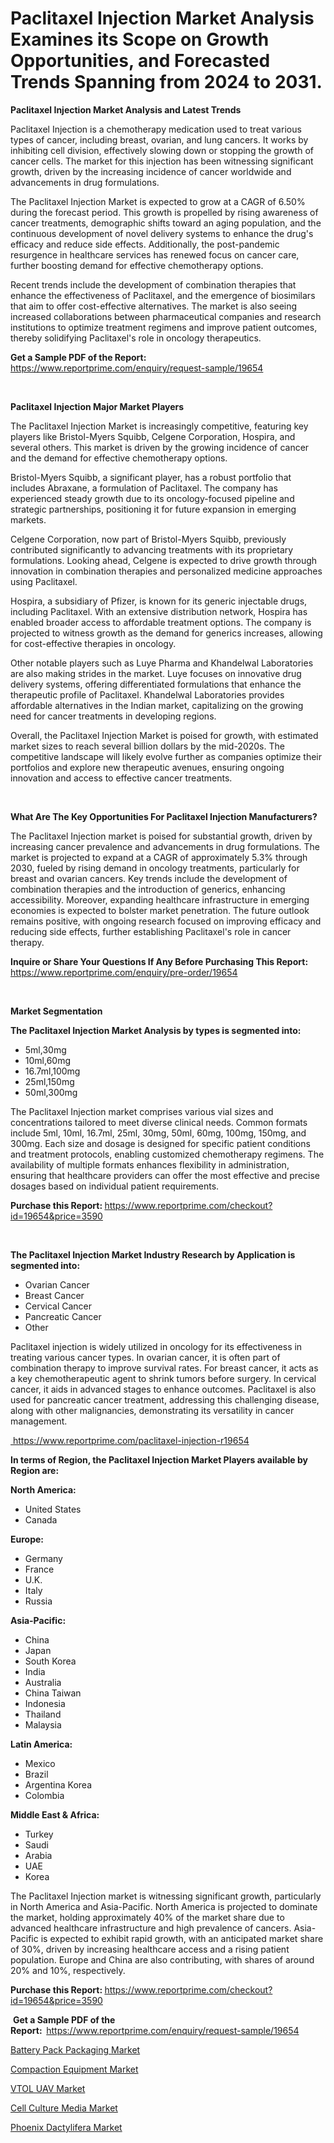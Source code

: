 <p><h1>Paclitaxel Injection Market Analysis Examines its Scope on Growth Opportunities, and Forecasted Trends Spanning from 2024 to 2031.</h1></p><p><strong>Paclitaxel Injection Market Analysis and Latest Trends</strong></p>
<p><p>Paclitaxel Injection is a chemotherapy medication used to treat various types of cancer, including breast, ovarian, and lung cancers. It works by inhibiting cell division, effectively slowing down or stopping the growth of cancer cells. The market for this injection has been witnessing significant growth, driven by the increasing incidence of cancer worldwide and advancements in drug formulations. </p><p>The Paclitaxel Injection Market is expected to grow at a CAGR of 6.50% during the forecast period. This growth is propelled by rising awareness of cancer treatments, demographic shifts toward an aging population, and the continuous development of novel delivery systems to enhance the drug's efficacy and reduce side effects. Additionally, the post-pandemic resurgence in healthcare services has renewed focus on cancer care, further boosting demand for effective chemotherapy options. </p><p>Recent trends include the development of combination therapies that enhance the effectiveness of Paclitaxel, and the emergence of biosimilars that aim to offer cost-effective alternatives. The market is also seeing increased collaborations between pharmaceutical companies and research institutions to optimize treatment regimens and improve patient outcomes, thereby solidifying Paclitaxel's role in oncology therapeutics.</p></p>
<p><strong>Get a Sample PDF of the Report:&nbsp;</strong> <a href="https://www.reportprime.com/enquiry/request-sample/19654?utm_campaign=1847&utm_medium=2&utm_source=Github&utm_content=ia&utm_term=02122024&utm_id=paclitaxel-injection">https://www.reportprime.com/enquiry/request-sample/19654</a></p>
<p>&nbsp;</p>
<p><strong>Paclitaxel Injection Major Market Players</strong></p>
<p><p>The Paclitaxel Injection Market is increasingly competitive, featuring key players like Bristol-Myers Squibb, Celgene Corporation, Hospira, and several others. This market is driven by the growing incidence of cancer and the demand for effective chemotherapy options.</p><p>Bristol-Myers Squibb, a significant player, has a robust portfolio that includes Abraxane, a formulation of Paclitaxel. The company has experienced steady growth due to its oncology-focused pipeline and strategic partnerships, positioning it for future expansion in emerging markets.</p><p>Celgene Corporation, now part of Bristol-Myers Squibb, previously contributed significantly to advancing treatments with its proprietary formulations. Looking ahead, Celgene is expected to drive growth through innovation in combination therapies and personalized medicine approaches using Paclitaxel.</p><p>Hospira, a subsidiary of Pfizer, is known for its generic injectable drugs, including Paclitaxel. With an extensive distribution network, Hospira has enabled broader access to affordable treatment options. The company is projected to witness growth as the demand for generics increases, allowing for cost-effective therapies in oncology.</p><p>Other notable players such as Luye Pharma and Khandelwal Laboratories are also making strides in the market. Luye focuses on innovative drug delivery systems, offering differentiated formulations that enhance the therapeutic profile of Paclitaxel. Khandelwal Laboratories provides affordable alternatives in the Indian market, capitalizing on the growing need for cancer treatments in developing regions.</p><p>Overall, the Paclitaxel Injection Market is poised for growth, with estimated market sizes to reach several billion dollars by the mid-2020s. The competitive landscape will likely evolve further as companies optimize their portfolios and explore new therapeutic avenues, ensuring ongoing innovation and access to effective cancer treatments.</p></p>
<p>&nbsp;</p>
<p><strong>What Are The Key Opportunities For Paclitaxel Injection Manufacturers?</strong></p>
<p><p>The Paclitaxel Injection market is poised for substantial growth, driven by increasing cancer prevalence and advancements in drug formulations. The market is projected to expand at a CAGR of approximately 5.3% through 2030, fueled by rising demand in oncology treatments, particularly for breast and ovarian cancers. Key trends include the development of combination therapies and the introduction of generics, enhancing accessibility. Moreover, expanding healthcare infrastructure in emerging economies is expected to bolster market penetration. The future outlook remains positive, with ongoing research focused on improving efficacy and reducing side effects, further establishing Paclitaxel's role in cancer therapy.</p></p>
<p><strong>Inquire or Share Your Questions If Any Before Purchasing This Report:</strong> <a href="https://www.reportprime.com/enquiry/pre-order/19654?utm_campaign=1847&utm_medium=2&utm_source=Github&utm_content=ia&utm_term=02122024&utm_id=paclitaxel-injection">https://www.reportprime.com/enquiry/pre-order/19654</a></p>
<p>&nbsp;</p>
<p><strong>Market Segmentation</strong></p>
<p><strong>The Paclitaxel Injection Market Analysis by types is segmented into:</strong></p>
<p><ul><li>5ml,30mg</li><li>10ml,60mg</li><li>16.7ml,100mg</li><li>25ml,150mg</li><li>50ml,300mg</li></ul></p>
<p><p>The Paclitaxel Injection market comprises various vial sizes and concentrations tailored to meet diverse clinical needs. Common formats include 5ml, 10ml, 16.7ml, 25ml, 30mg, 50ml, 60mg, 100mg, 150mg, and 300mg. Each size and dosage is designed for specific patient conditions and treatment protocols, enabling customized chemotherapy regimens. The availability of multiple formats enhances flexibility in administration, ensuring that healthcare providers can offer the most effective and precise dosages based on individual patient requirements.</p></p>
<p><strong>Purchase this Report:&nbsp;</strong><a href="https://www.reportprime.com/checkout?id=19654&price=3590&utm_campaign=1847&utm_medium=2&utm_source=Github&utm_content=ia&utm_term=02122024&utm_id=paclitaxel-injection">https://www.reportprime.com/checkout?id=19654&price=3590</a></p>
<p>&nbsp;</p>
<p><strong>The Paclitaxel Injection Market Industry Research by Application is segmented into:</strong></p>
<p><ul><li>Ovarian Cancer</li><li>Breast Cancer</li><li>Cervical Cancer</li><li>Pancreatic Cancer</li><li>Other</li></ul></p>
<p><p>Paclitaxel injection is widely utilized in oncology for its effectiveness in treating various cancer types. In ovarian cancer, it is often part of combination therapy to improve survival rates. For breast cancer, it acts as a key chemotherapeutic agent to shrink tumors before surgery. In cervical cancer, it aids in advanced stages to enhance outcomes. Paclitaxel is also used for pancreatic cancer treatment, addressing this challenging disease, along with other malignancies, demonstrating its versatility in cancer management.</p></p>
<p><a href="https://www.reportprime.com/paclitaxel-injection-r19654?utm_campaign=1847&utm_medium=2&utm_source=Github&utm_content=ia&utm_term=02122024&utm_id=paclitaxel-injection">&nbsp;https://www.reportprime.com/paclitaxel-injection-r19654</a></p>
<p><strong>In terms of Region, the Paclitaxel Injection Market Players available by Region are:</strong></p>
<p>
    <p> <strong> North America: </strong>
        <ul>
            <li>United States</li>
            <li>Canada</li>
        </ul>
        </p> 
    <p> <strong> Europe: </strong>
        <ul>
            <li>Germany</li>
            <li>France</li>
            <li>U.K.</li>
            <li>Italy</li>
            <li>Russia</li>
        </ul>
        </p> 
    <p> <strong> Asia-Pacific: </strong>
        <ul>
            <li>China</li>
            <li>Japan</li>
            <li>South Korea</li>
            <li>India</li>
            <li>Australia</li>
            <li>China Taiwan</li>
            <li>Indonesia</li>
            <li>Thailand</li>
            <li>Malaysia</li>
        </ul>
        </p> 
    <p> <strong> Latin America: </strong>
        <ul>
            <li>Mexico</li>
            <li>Brazil</li>
            <li>Argentina Korea</li>
            <li>Colombia</li>
        </ul>
        </p> 
    <p> <strong> Middle East & Africa: </strong>
        <ul>
            <li>Turkey</li>
            <li>Saudi</li>
            <li>Arabia</li>
            <li>UAE</li>
            <li>Korea</li>
        </ul>
    </p>
    </p>
<p><p>The Paclitaxel Injection market is witnessing significant growth, particularly in North America and Asia-Pacific. North America is projected to dominate the market, holding approximately 40% of the market share due to advanced healthcare infrastructure and high prevalence of cancers. Asia-Pacific is expected to exhibit rapid growth, with an anticipated market share of 30%, driven by increasing healthcare access and a rising patient population. Europe and China are also contributing, with shares of around 20% and 10%, respectively.</p></p>
<p><strong>Purchase this Report: </strong><a href="https://www.reportprime.com/checkout?id=19654&price=3590&utm_campaign=1847&utm_medium=2&utm_source=Github&utm_content=ia&utm_term=02122024&utm_id=paclitaxel-injection">https://www.reportprime.com/checkout?id=19654&price=3590</a></p>
<p>&nbsp;<strong>Get a Sample PDF of the Report:&nbsp;&nbsp;</strong><a href="https://www.reportprime.com/enquiry/request-sample/19654?utm_campaign=1847&utm_medium=2&utm_source=Github&utm_content=ia&utm_term=02122024&utm_id=paclitaxel-injection">https://www.reportprime.com/enquiry/request-sample/19654</a></p>
<p><strong></strong></p>
<p><p><a href="https://issuu.com/reportprime-2/docs/battery-pack-packaging-market-size-2030.pptx?utm_campaign=1847&utm_medium=2&utm_source=Github&utm_content=ia&utm_term=02122024&utm_id=paclitaxel-injection">Battery Pack Packaging Market</a></p><p><a href="https://www.linkedin.com/pulse/future-compaction-equipment-market-industry-overview-growth-prospects-jwaje?utm_campaign=1847&utm_medium=2&utm_source=Github&utm_content=ia&utm_term=02122024&utm_id=paclitaxel-injection">Compaction Equipment Market</a></p><p><a href="https://www.linkedin.com/pulse/global-vtol-uav-nexus-sector-confluences-regional-catalysts-bwz3e?utm_campaign=1847&utm_medium=2&utm_source=Github&utm_content=ia&utm_term=02122024&utm_id=paclitaxel-injection">VTOL UAV Market</a></p><p><a href="https://www.linkedin.com/pulse/thorough-examination-global-cell-culture-media-market-size-zqume?utm_campaign=1847&utm_medium=2&utm_source=Github&utm_content=ia&utm_term=02122024&utm_id=paclitaxel-injection">Cell Culture Media Market</a></p><p><a href="https://issuu.com/reportprime-2/docs/phoenix-dactylifera-market-size-2030.pptx?utm_campaign=1847&utm_medium=2&utm_source=Github&utm_content=ia&utm_term=02122024&utm_id=paclitaxel-injection">Phoenix Dactylifera Market</a></p></p>